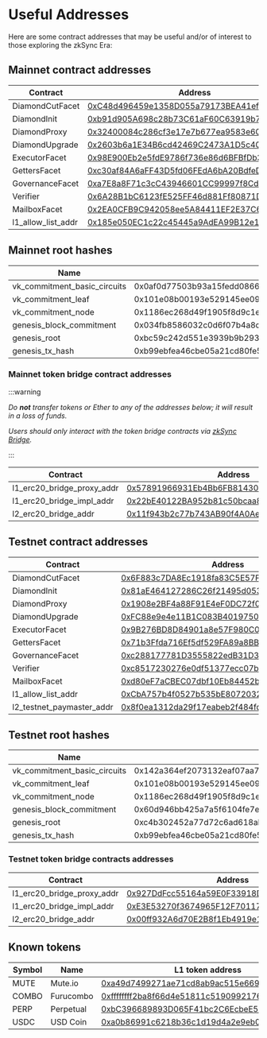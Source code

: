 # Useful Addresses

Here are some contract addresses that may be useful and/or of interest to those exploring the zkSync Era:

## Mainnet contract addresses

|      Contract                 | Address                                                            | 
| ----------------------------- | -------------------------------------------------------------------|
| DiamondCutFacet               | [0xC48d496459e1358D055a79173BEA41efb7449028](https://etherscan.io/address/0xC48d496459e1358D055a79173BEA41efb7449028#code)| 
| DiamondInit                   | [0xb91d905A698c28b73C61aF60C63919b754FCF4DE](https://etherscan.io/address/0xb91d905A698c28b73C61aF60C63919b754FCF4DE#code)|
| DiamondProxy                  | [0x32400084c286cf3e17e7b677ea9583e60a000324](https://etherscan.io/address/0x32400084c286cf3e17e7b677ea9583e60a000324#code)|
| DiamondUpgrade                | [0x2603b6a1E34B6cd42469C2473A1D5c4084a88700](https://etherscan.io/address/0x2603b6a1E34B6cd42469C2473A1D5c4084a88700#code)|
| ExecutorFacet                 | [0x98E900Eb2e5fdE9786f736e86d6BFBfDb3E4683b](https://etherscan.io/address/0x98E900Eb2e5fdE9786f736e86d6BFBfDb3E4683b#code)|
| GettersFacet                  | [0xc30af84A6aFF43D5fd06FEdA6bA20BdfeD539F6C](https://etherscan.io/address/0xc30af84A6aFF43D5fd06FEdA6bA20BdfeD539F6C#code)|
| GovernanceFacet               | [0xa7E8a8F71c3cC43946601CC99997f8Cd6828a9B9](https://etherscan.io/address/0xa7E8a8F71c3cC43946601CC99997f8Cd6828a9B9#code)|
| Verifier                      | [0x6A28B1bC6123fE525FF46d881Ff80871D0Eb3F02](https://etherscan.io/address/0x6A28B1bC6123fE525FF46d881Ff80871D0Eb3F02#code)|
| MailboxFacet                  | [0x2EA0CFB9C942058ee5A84411EF2E37C6DE5bfe5c](https://etherscan.io/address/0x2EA0CFB9C942058ee5A84411EF2E37C6DE5bfe5c#code)|
| l1_allow_list_addr            | [0x185e050EC1c22c45445a9AdEA99B12e1A1372eBA](https://etherscan.io/address/0x185e050EC1c22c45445a9AdEA99B12e1A1372eBA#code)|


## Mainnet root hashes

|       Name                    | Hash                                                               | 
| ----------------------------- | -------------------------------------------------------------------|
| vk_commitment_basic_circuits  | 0x0af0d77503b93a15fedd086638b7326cd3d169a2f388e568f41ea906c7a6eb93 |
| vk_commitment_leaf            | 0x101e08b00193e529145ee09823378ef51a3bc8966504064f1f6ba3f1ba863210 |
| vk_commitment_node            | 0x1186ec268d49f1905f8d9c1e9d39fc33e98c74f91d91a21b8f7ef78bd09a8db8 |
| genesis_block_commitment      | 0x034fb8586032c0d6f07b4a8db319590095e390bd0dbf84976f8d009ad16cd18d |
| genesis_root                  | 0xbc59c242d551e3939b9b2939b8b686efa77ba3833183045d548aa5f53357ba95 |
| genesis_tx_hash               | 0xb99ebfea46cbe05a21cd80fe5597d97b204befc52a16303f579c607dc1ac2e2e |

### Mainnet token bridge contract addresses

:::warning

_Do **not** transfer tokens or Ether to any of the addresses below; it will result in a loss of funds._

_Users should only interact with the token bridge contracts via [zkSync Bridge](https://bridge.zksync.io/)._ 


:::

|      Contract                 | Address                                                                                                                   | 
| ----------------------------- | --------------------------------------------------------------------------------------------------------------------------|
| l1_erc20_bridge_proxy_addr    | [0x57891966931Eb4Bb6FB81430E6cE0A03AAbDe063](https://etherscan.io/address/0x57891966931Eb4Bb6FB81430E6cE0A03AAbDe063#code)|
| l1_erc20_bridge_impl_addr     | [0x22bE40122BA952b81c50bcaa86F84418ff623391](https://etherscan.io/address/0x22bE40122BA952b81c50bcaa86F84418ff623391#code)|
| l2_erc20_bridge_addr          | [0x11f943b2c77b743AB90f4A0Ae7d5A4e7FCA3E102](https://explorer.zksync.io/address/0x11f943b2c77b743AB90f4A0Ae7d5A4e7FCA3E102)|



## Testnet contract addresses


|      Contract                 | Address                                                                                                                          | 
| ----------------------------- | ---------------------------------------------------------------------------------------------------------------------------------|
| DiamondCutFacet               | [0x6F883c7DA8Ec1918fa83C5E57F239f47f03b135d](https://goerli.etherscan.io/address/0x6F883c7DA8Ec1918fa83C5E57F239f47f03b135d#code)| 
| DiamondInit                   | [0x81aE464127286C26f21495d053AA19Eec708055F](https://goerli.etherscan.io/address/0x81aE464127286C26f21495d053AA19Eec708055F#code)|
| DiamondProxy                  | [0x1908e2BF4a88F91E4eF0DC72f02b8Ea36BEa2319](https://goerli.etherscan.io/address/0x1908e2BF4a88F91E4eF0DC72f02b8Ea36BEa2319#code)|
| DiamondUpgrade                | [0xFC88e9e4e11B1C083B40197500827E1894d55a83](https://goerli.etherscan.io/address/0xFC88e9e4e11B1C083B40197500827E1894d55a83#code)|
| ExecutorFacet                 | [0x9B276BD8D84901a8e57F980C05A6aD7Fee5c241d](https://goerli.etherscan.io/address/0x9B276BD8D84901a8e57F980C05A6aD7Fee5c241d#code)|
| GettersFacet                  | [0x71b3Ffda716Ef5df529FA89a8BBb8D16676fD47f](https://goerli.etherscan.io/address/0x71b3Ffda716Ef5df529FA89a8BBb8D16676fD47f#code)|
| GovernanceFacet               | [0xc288177781D3555822edB31D323aEcB6cFD849c7](https://goerli.etherscan.io/address/0xc288177781D3555822edB31D323aEcB6cFD849c7#code)|
| Verifier                      | [0xc8517230276e0df51377ecc07b528cd3ee083132](https://goerli.etherscan.io/address/0xc8517230276e0df51377ecc07b528cd3ee083132#code)|
| MailboxFacet                  | [0xd80eF7aCBEC07dbf10Eb84452b40D0a8882ADfB5](https://goerli.etherscan.io/address/0xd80eF7aCBEC07dbf10Eb84452b40D0a8882ADfB5#code)|
| l1_allow_list_addr            | [0xCbA757b4f0527b535bE80720325064058FC4A306](https://goerli.etherscan.io/address/0xCbA757b4f0527b535bE80720325064058FC4A306#code)|
| l2_testnet_paymaster_addr     | [0x8f0ea1312da29f17eabeb2f484fd3c112cccdd63](https://goerli.explorer.zksync.io/address/0x8f0ea1312da29f17eabeb2f484fd3c112cccdd63#contract)|


## Testnet root hashes

|          Name                 | Hash                                                               | 
| ----------------------------- | -------------------------------------------------------------------|
| vk_commitment_basic_circuits  | 0x142a364ef2073132eaf07aa7f3d8495065be5b92a2dc14fda09b4216affed9c0 |
| vk_commitment_leaf            | 0x101e08b00193e529145ee09823378ef51a3bc8966504064f1f6ba3f1ba863210 |
| vk_commitment_node            | 0x1186ec268d49f1905f8d9c1e9d39fc33e98c74f91d91a21b8f7ef78bd09a8db8 |
| genesis_block_commitment      | 0x60d946bb425a7a5f6104fe7ef4b854fac4c32b6ba5b3601c82014fa28f6511d6 |
| genesis_root                  | 0xc4b302452a77d72c6ad618ab1f18ec3a7699520dc053e767eca6427d24bd0848 |
| genesis_tx_hash               | 0xb99ebfea46cbe05a21cd80fe5597d97b204befc52a16303f579c607dc1ac2e2e |

### Testnet token bridge contracts addresses

|      Contract                 | Address                                                                                                                          | 
| ----------------------------- | -----------------------------------------------------------------------------------------------------------------------------------|
| l1_erc20_bridge_proxy_addr    | [0x927DdFcc55164a59E0F33918D13a2D559bC10ce7](https://goerli.etherscan.io/address/0x927DdFcc55164a59E0F33918D13a2D559bC10ce7#code)  |
| l1_erc20_bridge_impl_addr     | [0xE3E53270f3674965F12F70117B16736232604e12](https://goerli.etherscan.io/address/0xE3E53270f3674965F12F70117B16736232604e12#code)  |
| l2_erc20_bridge_addr          | [0x00ff932A6d70E2B8f1Eb4919e1e09C1923E7e57b](https://goerli.explorer.zksync.io/address/0x00ff932A6d70E2B8f1Eb4919e1e09C1923E7e57b) |




## Known tokens

|    Symbol                     | Name        | L1 token address                          | L2 token address                         |
| ----------------------------- | ------------- | ------------------------------------------| ------------------------------------------
| MUTE                          | Mute.io       | [0xa49d7499271ae71cd8ab9ac515e6694c755d400c](https://etherscan.io/address/0xa49d7499271ae71cd8ab9ac515e6694c755d400c)|[0x0e97C7a0F8B2C9885C8ac9fC6136e829CbC21d42](https://explorer.zksync.io/address/0x0e97C7a0F8B2C9885C8ac9fC6136e829CbC21d42)|
| COMBO                         | Furucombo     | [0xffffffff2ba8f66d4e51811c5190992176930278](https://etherscan.io/address/0xffffffff2ba8f66d4e51811c5190992176930278)|[0xc2B13Bb90E33F1E191b8aA8F44Ce11534D5698E3](https://explorer.zksync.io/address/0xc2B13Bb90E33F1E191b8aA8F44Ce11534D5698E3#contract)|
| PERP                          | Perpetual     |  [0xbC396689893D065F41bc2C6EcbeE5e0085233447](https://etherscan.io/address/0xbC396689893D065F41bc2C6EcbeE5e0085233447)|[0x42c1c56be243c250AB24D2ecdcC77F9cCAa59601](https://explorer.zksync.io/address/0x42c1c56be243c250AB24D2ecdcC77F9cCAa59601#contract)|
| USDC                          | USD Coin      | [0xa0b86991c6218b36c1d19d4a2e9eb0ce3606eb48](https://etherscan.io/token/0xa0b86991c6218b36c1d19d4a2e9eb0ce3606eb48)|[0x3355df6D4c9C3035724Fd0e3914dE96A5a83aaf4](https://explorer.zksync.io/address/0x3355df6D4c9C3035724Fd0e3914dE96A5a83aaf4#contract)|
